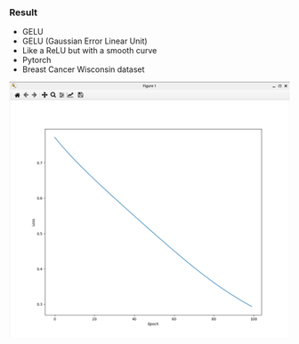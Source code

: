 ### Result
* GELU
* GELU (Gaussian Error Linear Unit)
* Like a ReLU but with a smooth curve
* Pytorch
* Breast Cancer Wisconsin dataset

<img src='results.png' />

